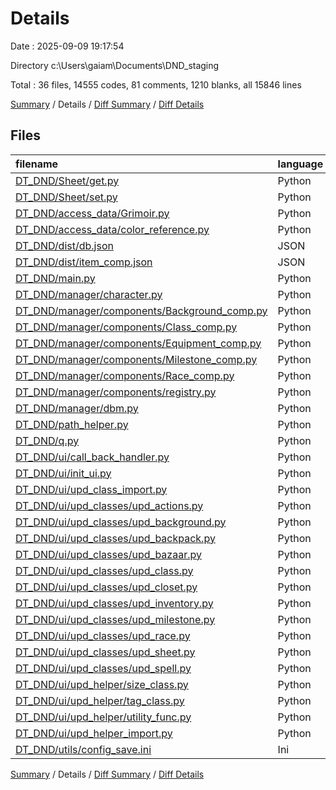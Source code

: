 # Details

Date : 2025-09-09 19:17:54

Directory c:\\Users\\gaiam\\Documents\\DND_staging

Total : 36 files,  14555 codes, 81 comments, 1210 blanks, all 15846 lines

[Summary](results.md) / Details / [Diff Summary](diff.md) / [Diff Details](diff-details.md)

## Files
| filename | language | code | comment | blank | total |
| :--- | :--- | ---: | ---: | ---: | ---: |
| [DT\_DND/Sheet/get.py](/DT_DND/Sheet/get.py) | Python | 373 | 28 | 121 | 522 |
| [DT\_DND/Sheet/set.py](/DT_DND/Sheet/set.py) | Python | 228 | 14 | 44 | 286 |
| [DT\_DND/access\_data/Grimoir.py](/DT_DND/access_data/Grimoir.py) | Python | 6,581 | 0 | 2 | 6,583 |
| [DT\_DND/access\_data/color\_reference.py](/DT_DND/access_data/color_reference.py) | Python | 45 | 0 | 15 | 60 |
| [DT\_DND/dist/db.json](/DT_DND/dist/db.json) | JSON | 410 | 0 | 0 | 410 |
| [DT\_DND/dist/item\_comp.json](/DT_DND/dist/item_comp.json) | JSON | 2,590 | 0 | 0 | 2,590 |
| [DT\_DND/main.py](/DT_DND/main.py) | Python | 45 | 1 | 26 | 72 |
| [DT\_DND/manager/character.py](/DT_DND/manager/character.py) | Python | 173 | 0 | 56 | 229 |
| [DT\_DND/manager/components/Background\_comp.py](/DT_DND/manager/components/Background_comp.py) | Python | 76 | 0 | 44 | 120 |
| [DT\_DND/manager/components/Class\_comp.py](/DT_DND/manager/components/Class_comp.py) | Python | 197 | 10 | 53 | 260 |
| [DT\_DND/manager/components/Equipment\_comp.py](/DT_DND/manager/components/Equipment_comp.py) | Python | 70 | 0 | 20 | 90 |
| [DT\_DND/manager/components/Milestone\_comp.py](/DT_DND/manager/components/Milestone_comp.py) | Python | 190 | 0 | 39 | 229 |
| [DT\_DND/manager/components/Race\_comp.py](/DT_DND/manager/components/Race_comp.py) | Python | 325 | 0 | 167 | 492 |
| [DT\_DND/manager/components/registry.py](/DT_DND/manager/components/registry.py) | Python | 12 | 0 | 2 | 14 |
| [DT\_DND/manager/dbm.py](/DT_DND/manager/dbm.py) | Python | 595 | 1 | 77 | 673 |
| [DT\_DND/path\_helper.py](/DT_DND/path_helper.py) | Python | 11 | 12 | 2 | 25 |
| [DT\_DND/q.py](/DT_DND/q.py) | Python | 25 | 0 | 4 | 29 |
| [DT\_DND/ui/call\_back\_handler.py](/DT_DND/ui/call_back_handler.py) | Python | 383 | 0 | 87 | 470 |
| [DT\_DND/ui/init\_ui.py](/DT_DND/ui/init_ui.py) | Python | 402 | 0 | 28 | 430 |
| [DT\_DND/ui/upd\_class\_import.py](/DT_DND/ui/upd_class_import.py) | Python | 10 | 0 | 3 | 13 |
| [DT\_DND/ui/upd\_classes/upd\_actions.py](/DT_DND/ui/upd_classes/upd_actions.py) | Python | 58 | 0 | 13 | 71 |
| [DT\_DND/ui/upd\_classes/upd\_background.py](/DT_DND/ui/upd_classes/upd_background.py) | Python | 46 | 0 | 9 | 55 |
| [DT\_DND/ui/upd\_classes/upd\_backpack.py](/DT_DND/ui/upd_classes/upd_backpack.py) | Python | 48 | 6 | 13 | 67 |
| [DT\_DND/ui/upd\_classes/upd\_bazaar.py](/DT_DND/ui/upd_classes/upd_bazaar.py) | Python | 70 | 0 | 13 | 83 |
| [DT\_DND/ui/upd\_classes/upd\_class.py](/DT_DND/ui/upd_classes/upd_class.py) | Python | 306 | 0 | 77 | 383 |
| [DT\_DND/ui/upd\_classes/upd\_closet.py](/DT_DND/ui/upd_classes/upd_closet.py) | Python | 44 | 0 | 10 | 54 |
| [DT\_DND/ui/upd\_classes/upd\_inventory.py](/DT_DND/ui/upd_classes/upd_inventory.py) | Python | 0 | 0 | 1 | 1 |
| [DT\_DND/ui/upd\_classes/upd\_milestone.py](/DT_DND/ui/upd_classes/upd_milestone.py) | Python | 267 | 0 | 60 | 327 |
| [DT\_DND/ui/upd\_classes/upd\_race.py](/DT_DND/ui/upd_classes/upd_race.py) | Python | 222 | 4 | 76 | 302 |
| [DT\_DND/ui/upd\_classes/upd\_sheet.py](/DT_DND/ui/upd_classes/upd_sheet.py) | Python | 92 | 5 | 20 | 117 |
| [DT\_DND/ui/upd\_classes/upd\_spell.py](/DT_DND/ui/upd_classes/upd_spell.py) | Python | 144 | 0 | 20 | 164 |
| [DT\_DND/ui/upd\_helper/size\_class.py](/DT_DND/ui/upd_helper/size_class.py) | Python | 45 | 0 | 22 | 67 |
| [DT\_DND/ui/upd\_helper/tag\_class.py](/DT_DND/ui/upd_helper/tag_class.py) | Python | 32 | 0 | 6 | 38 |
| [DT\_DND/ui/upd\_helper/utility\_func.py](/DT_DND/ui/upd_helper/utility_func.py) | Python | 88 | 0 | 17 | 105 |
| [DT\_DND/ui/upd\_helper\_import.py](/DT_DND/ui/upd_helper_import.py) | Python | 11 | 0 | 4 | 15 |
| [DT\_DND/utils/config\_save.ini](/DT_DND/utils/config_save.ini) | Ini | 341 | 0 | 59 | 400 |

[Summary](results.md) / Details / [Diff Summary](diff.md) / [Diff Details](diff-details.md)
